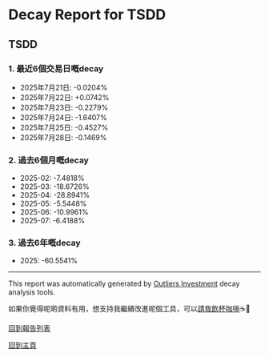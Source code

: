 # Decay Report for TSDD

## TSDD

### 1. 最近6個交易日嘅decay

- 2025年7月21日: -0.0204%
- 2025年7月22日: +0.0742%
- 2025年7月23日: -0.2279%
- 2025年7月24日: -1.6407%
- 2025年7月25日: -0.4527%
- 2025年7月28日: -0.1469%

### 2. 過去6個月嘅decay

- 2025-02: -7.4818%
- 2025-03: -18.6726%
- 2025-04: -28.8941%
- 2025-05: -5.5448%
- 2025-06: -10.9961%
- 2025-07: -6.4188%

### 3. 過去6年嘅decay

- 2025: -60.5541%

------------------------------
This report was automatically generated by [Outliers Investment](https://outliersecon.github.io/Outliers-Investment/) decay analysis tools.

如果你覺得呢啲資料有用，想支持我繼續改進呢個工具，可以[請我飲杯咖啡](https://buymeacoffee.com/outliersecon)☕🙏

[回到報告列表](https://outliersecon.github.io/Outliers-Investment/reports/reports_public)

[回到主頁](https://outliersecon.github.io/Outliers-Investment/)